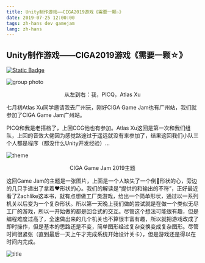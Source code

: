 ```yaml
---
title: Unity制作游戏——CIGA2019游戏《需要一颗☆》
date: 2019-07-25 12:00:00
tags: zh-hans dev gamejam
lang: zh-hans
---
```


## Unity制作游戏——CIGA2019游戏《需要一颗☆》

[![Static Badge](https://img.shields.io/badge/WebGL-Play_Now-green?logo=html5)](http://cdn.brightgames.top/webgl/2019CIGA/)

![group photo](https://cdn.brightgames.top/wp-content/uploads/2019/07/IMG_20190707_091316_1.png)

<div style="text-align: center;">
从左到右：我，PICQ，Atlas Xu 
</div>

七月初Atlas Xu同学邀请我去广州玩，刚好CIGA Game Jam也有广州站，我们就参加了CIGA Game Jam广州站。

PICQ和我是老搭档了，上回CCG他也有参加。Atlas Xu这回是第一次和我们组队，上回的音效大佬因为感觉路途过于遥远就没有来参加了，结果这回我们小队三个人都是程序（都没什么Unity开发经验）...

![theme](https://cdn.brightgames.top/wp-content/uploads/2019/07/IMG_20190705_175031-2-1024x926.jpg)

<div style="text-align: center;">
CIGA Game Jam 2019主题
</div>

这回Game Jam的主题是一张图片，上面是一个人缺失了一个倒🔺形状的心，旁边的几只手递出了拿着❤形状的心。我们的解读是“提供的和输出的不符”，正好最近看了Zachlike这本书，就有点想做工厂类游戏，给出一个简单形状，通过以一系列机关以后变为一个复杂形状。所以第一天晚上我们做的尝试就是在做一个类似无尽工厂的游戏，所以一开始做的都是回合式的交互。尽管这个想法可能很有趣，但是编程难度过高了，全速做出来的几个机关也不算很丰富有趣，所以就把游戏改成了即时操作，但是基本的思路还是不变，简单图形经过复杂变换变成复杂图形。尽管时间很紧张（直到最后一天上午才完成系统开始设计关卡），但是游戏还是得以在时间内完成。

![title](https://cdn.brightgames.top/wp-content/uploads/2019/10/d4c65bb7-274b-400f-be8c-4682af28bc11.png)
